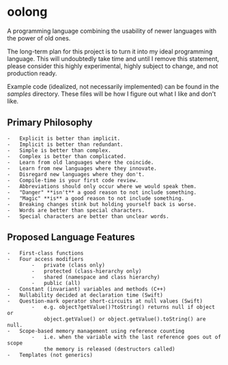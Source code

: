 # oolong
A programming language combining the usability of newer languages with the power
of old ones.

The long-term plan for this project is to turn it into my ideal programming
language.  This will undoubtedly take time and until I remove this statement,
please consider this highly experimental, highly subject to change, and not
production ready.

Example code (idealized, not necessarily implemented) can be found in the
*samples* directory.  These files will be how I figure out what I like and don't
like.

## Primary Philosophy
    -   Explicit is better than implicit.
    -   Implicit is better than redundant.
    -   Simple is better than complex.
    -   Complex is better than complicated.
    -   Learn from old languages where the coincide.
    -   Learn from new languages where they innovate.
    -   Disregard new languages where they don't.
    -   Compile-time is your first code review.
    -   Abbreviations should only occur where we would speak them.
    -   "Danger" **isn't** a good reason to not include something.
    -   "Magic" **is** a good reason to not include something.
    -   Breaking changes stink but holding yourself back is worse.
    -   Words are better than special characters.
    -   Special characters are better than unclear words.

## Proposed Language Features
    -   First-class functions
    -   Four access modifiers
            -   private (class only)
            -   protected (class-hierarchy only)
            -   shared (namespace and class hierarchy)
            -   public (all)
    -   Constant (invariant) variables and methods (C++)
    -   Nullability decided at declaration time (Swift)
    -   Question-mark operator short-circuits at null values (Swift)
            -   e.g. object?getValue()?toString() returns null if object or
                object.getValue() or object.getValue().toString() are null.
    -   Scope-based memory management using reference counting
            -   i.e. when the variable with the last reference goes out of scope
                the memory is released (destructors called)
    -   Templates (not generics)


